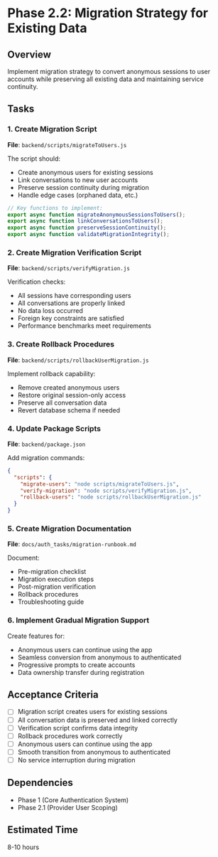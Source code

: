 # Phase 2.2: Migration Strategy for Existing Data

## Overview
Implement migration strategy to convert anonymous sessions to user accounts while preserving all existing data and maintaining service continuity.

## Tasks

### 1. Create Migration Script
**File**: `backend/scripts/migrateToUsers.js`

The script should:
- Create anonymous users for existing sessions
- Link conversations to new user accounts
- Preserve session continuity during migration
- Handle edge cases (orphaned data, etc.)

```javascript
// Key functions to implement:
export async function migrateAnonymousSessionsToUsers();
export async function linkConversationsToUsers();
export async function preserveSessionContinuity();
export async function validateMigrationIntegrity();
```

### 2. Create Migration Verification Script
**File**: `backend/scripts/verifyMigration.js`

Verification checks:
- All sessions have corresponding users
- All conversations are properly linked
- No data loss occurred
- Foreign key constraints are satisfied
- Performance benchmarks meet requirements

### 3. Create Rollback Procedures
**File**: `backend/scripts/rollbackUserMigration.js`

Implement rollback capability:
- Remove created anonymous users
- Restore original session-only access
- Preserve all conversation data
- Revert database schema if needed

### 4. Update Package Scripts
**File**: `backend/package.json`

Add migration commands:
```json
{
  "scripts": {
    "migrate-users": "node scripts/migrateToUsers.js",
    "verify-migration": "node scripts/verifyMigration.js",
    "rollback-users": "node scripts/rollbackUserMigration.js"
  }
}
```

### 5. Create Migration Documentation
**File**: `docs/auth_tasks/migration-runbook.md`

Document:
- Pre-migration checklist
- Migration execution steps
- Post-migration verification
- Rollback procedures
- Troubleshooting guide

### 6. Implement Gradual Migration Support
Create features for:
- Anonymous users can continue using the app
- Seamless conversion from anonymous to authenticated
- Progressive prompts to create accounts
- Data ownership transfer during registration

## Acceptance Criteria
- [ ] Migration script creates users for existing sessions
- [ ] All conversation data is preserved and linked correctly
- [ ] Verification script confirms data integrity
- [ ] Rollback procedures work correctly
- [ ] Anonymous users can continue using the app
- [ ] Smooth transition from anonymous to authenticated
- [ ] No service interruption during migration

## Dependencies
- Phase 1 (Core Authentication System)
- Phase 2.1 (Provider User Scoping)

## Estimated Time
8-10 hours